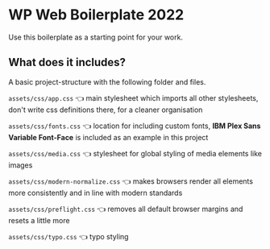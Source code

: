 # WP Web Boilerplate 2022

Use this boilerplate as a starting point for your work. 

## What does it includes?

A basic project-structure with the following folder and files. 

```assets/css/app.css``` 👈 main stylesheet which imports all other stylesheets, don't write css definitions there, for a cleaner organisation 

```assets/css/fonts.css``` 👈 location for including custom fonts, **IBM Plex Sans Variable Font-Face** is included as an example in this project

```assets/css/media.css``` 👈 stylesheet for global styling of media elements like images

```assets/css/modern-normalize.css``` 👈 makes browsers render all elements more consistently and in line with modern standards

```assets/css/preflight.css``` 👈 removes all default browser margins and resets a little more

```assets/css/typo.css``` 👈 typo styling
